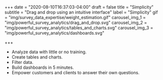 +++
date = "2020-08-10T16:37:03-04:00"
draft = false
title = "Simplicity"
subtitle = "Drag and drop using an intuitive interface"
label = "Simplicity"
gif = "img/survey_data_expertise/weight_estimation.gif"
carousel_img_1 = "img/powerful_survey_analytics/drag_and_drop.svg"
carousel_img_2 = "img/powerful_survey_analytics/tables_and_charts.svg"
carousel_img_3 = "img/powerful_survey_analytics/dashboards.svg"

+++

* Analyze data with little or no training.
* Create tables and charts.
* Filter data.
* Build dashboards in 5 minutes.
* Empower customers and clients to answer their own questions.
